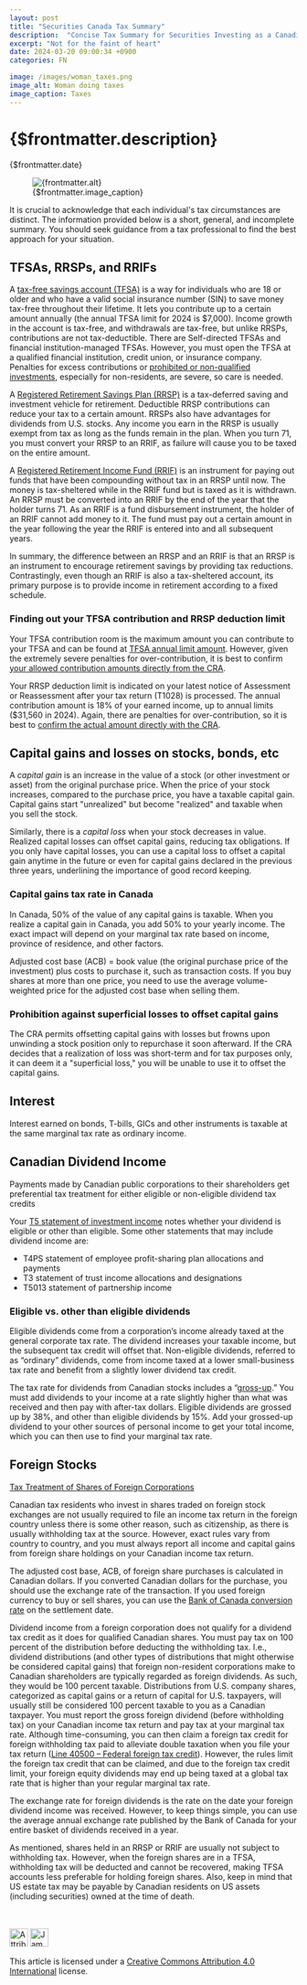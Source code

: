 ```yaml
---
layout: post
title: "Securities Canada Tax Summary"
description:  "Concise Tax Summary for Securities Investing as a Canadian"
excerpt: "Not for the faint of heart"
date: 2024-03-20 09:00:34 +0900
categories: FN

image: /images/woman_taxes.png
image_alt: Woman doing taxes
image_caption: Taxes
---
```


# {$frontmatter.description}
{$frontmatter.date}
<figure>
    <img src="{$frontmatter.image}" alt="{frontmatter.alt}">
    <figcaption>{$frontmatter.image_caption}</figcaption>
</figure>

It is crucial to acknowledge that each individual's tax circumstances are distinct. The information provided below is a short, general, and incomplete summary. You should seek guidance from a tax professional to find the best approach for your situation.

## TFSAs, RRSPs, and RRIFs

<p>A <a href="https://www.canada.ca/en/revenue-agency/services/forms-publications/publications/rc4466/tax-free-savings-account-tfsa-guide-individuals.html">tax-free savings account (TFSA)</a> is a way for individuals who are 18 or older and who have a valid social insurance number (SIN) to save money tax-free throughout their lifetime. It lets you contribute up to a certain amount annually (the annual TFSA limit for 2024 is $7,000). Income growth in the account is tax-free, and withdrawals are tax-free, but unlike RRSPs, contributions are not tax-deductible. There are Self-directed TFSAs and financial institution-managed TFSAs. However, you must open the TFSA at a qualified financial institution, credit union, or insurance company. Penalties for excess contributions or <a href="https://www.canada.ca/en/revenue-agency/services/forms-publications/publications/rc4466/tax-free-savings-account-tfsa-guide-individuals.html#p44_1129">prohibited or non-qualified investments</a>, especially for non-residents, are severe, so care is needed.</p>

<p>A <a href="https://www.canada.ca/en/revenue-agency/services/tax/individuals/topics/rrsps-related-plans/registered-retirement-savings-plan-rrsp.html">Registered Retirement Savings Plan (RRSP)</a> is a tax-deferred saving and investment vehicle for retirement. Deductible RRSP contributions can reduce your tax to a certain amount. RRSPs also have advantages for dividends from U.S. stocks. Any income you earn in the RRSP is usually exempt from tax as long as the funds remain in the plan. When you turn 71, you must convert your RRSP to an RRIF, as failure will cause you to be taxed on the entire amount.</p>

<p>A <a href="https://www.canada.ca/en/revenue-agency/services/tax/individuals/topics/registered-retirement-income-fund-rrif.html">Registered Retirement Income Fund (RRIF)</a> is an instrument for paying out funds that have been compounding without tax in an RRSP until now. The money is tax-sheltered while in the RRIF fund but is taxed as it is withdrawn. An RRSP must be converted into an RRIF by the end of the year that the holder turns 71. As an RRIF is a fund disbursement instrument, the holder of an RRIF cannot add money to it. The fund must pay out a certain amount in the year following the year the RRIF is entered into and all subsequent years.</p>

<p>In summary, the difference between an RRSP and an RRIF is that an RRSP is an instrument to encourage retirement savings by providing tax reductions. Contrastingly, even though an RRIF is also a tax-sheltered account, its primary purpose is to provide income in retirement according to a fixed schedule.</p>

 
### Finding out your TFSA contribution and RRSP deduction limit

<p>Your TFSA contribution room is the maximum amount you can contribute to your TFSA and can be found at <a href="https://www.canada.ca/en/revenue-agency/services/forms-publications/publications/rc4466/tax-free-savings-account-tfsa-guide-individuals.html#P44_1115">TFSA annual limit amount</a>. However, given the extremely severe penalties for over-contribution, it is best to confirm <a href="https://www.canada.ca/en/revenue-agency/services/forms-publications/publications/rc4466/tax-free-savings-account-tfsa-guide-individuals.html#P44_1120">your allowed contribution amounts directly from the CRA</a>.</p>

<p>Your RRSP deduction limit is indicated on your latest notice of Assessment or Reassessment after your tax return (T1028) is processed. The annual contribution amount is 18% of your earned income, up to annual limits ($31,560 in 2024). Again, there are penalties for over-contribution, so it is best to <a href="https://www.canada.ca/en/revenue-agency/services/tax/individuals/topics/rrsps-related-plans/contributing-a-rrsp-prpp/where-you-find-your-rrsp-prpp-deduction-limit.html">confirm the actual amount directly with the CRA</a>.</p>


## Capital gains and losses on stocks, bonds, etc

<p>A <em>capital gain</em> is an increase in the value of a stock (or other investment or asset) from the original purchase price. When the price of your stock increases, compared to the purchase price, you have a taxable capital gain. Capital gains start "unrealized" but become "realized" and taxable when you sell the stock.</p>

<p>Similarly, there is a <em>capital loss</em> when your stock decreases in value. Realized capital losses can offset capital gains, reducing tax obligations. If you only have capital losses, you can use a capital loss to offset a capital gain anytime in the future or even for capital gains declared in the previous three years, underlining the importance of good record keeping.</p>

<h3>Capital gains tax rate in Canada</h3>

<p>In Canada, 50% of the value of any capital gains is taxable. When you realize a capital gain in Canada, you add 50% to your yearly income. The exact impact will depend on your marginal tax rate based on income, province of residence, and other factors.</p>

<p>Adjusted cost base (ACB) = book value (the original purchase price of the investment) plus costs to purchase it, such as transaction costs. If you buy shares at more than one price, you need to use the average volume-weighted price for the adjusted cost base when selling them.</p>

<h3>Prohibition against superficial losses to offset capital gains</h3>

<p>The CRA permits offsetting capital gains with losses but frowns upon unwinding a stock position only to repurchase it soon afterward. If the CRA decides that a realization of loss was short-term and for tax purposes only, it can deem it a "superficial loss," you will be unable to use it to offset the capital gains.</p>


## Interest

<p>Interest earned on  bonds, T-bills, GICs and other instruments is taxable at the same marginal tax rate as ordinary income.</p>


## Canadian Dividend Income

<p>Payments made by Canadian public corporations to their shareholders get preferential tax treatment for either eligible or non-eligible dividend tax credits</p>

<p>Your <a href="https://www.canada.ca/en/revenue-agency/services/forms-publications/forms/t5.html">T5 statement of investment income</a> notes whether your dividend is eligible or other than eligible.  Some other statements that may include dividend income are:</p>
    <ul>
        <li>T4PS statement of employee profit-sharing plan allocations and payments</li>
        <li>T3 statement of trust income allocations and designations</li>
        <li>T5013 statement of partnership income</li>
    </ul>


### Eligible vs. other than eligible dividends

<p>Eligible dividends come from a corporation’s income already taxed at the general corporate tax rate. The dividend increases your taxable income, but the subsequent tax credit will offset that. Non-eligible dividends, referred to as “ordinary” dividends, come from income taxed at a lower small-business tax rate and benefit from a slightly lower dividend tax credit.</p>

<p>The tax rate for dividends from Canadian stocks includes a “<a href="https://ca.practicallaw.thomsonreuters.com/5-501-8610?transitionType=Default&contextData=(sc.Default)&firstPage=true">gross-up</a>.” You must add dividends to your income at a rate slightly higher than what was received and then pay with after-tax dollars. Eligible dividends are grossed up by 38%, and other than eligible dividends by 15%. Add your grossed-up dividend to your other sources of personal income to get your total income, which you can then use to find your marginal tax rate.</p>


## Foreign Stocks

<a href="https://www.taxtips.ca/personaltax/investing/taxtreatment/shares-of-corporations.htm">Tax Treatment of Shares of Foreign Corporations</a>
 
<p>Canadian tax residents who invest in shares traded on foreign stock exchanges are not usually required to file an income tax return in the foreign country unless there is some other reason, such as citizenship, as there is usually withholding tax at the source.  However, exact rules vary from country to country, and you must always report all income and capital gains from foreign share holdings on your Canadian income tax return.</p>

<p>The adjusted cost base, ACB, of foreign share purchases is calculated in Canadian dollars. If you converted Canadian dollars for the purchase, you should use the exchange rate of the transaction. If you used foreign currency to buy or sell shares, you can use the <a href="https://www.bankofcanada.ca/rates/exchange">Bank of Canada conversion rate</a> on the settlement date.</p>

<p>Dividend income from a foreign corporation does not qualify for a dividend tax credit as it does for qualified Canadian shares. You must pay tax on 100 percent of the distribution before deducting the withholding tax. I.e., dividend distributions (and other types of distributions that might otherwise be considered capital gains) that foreign non-resident corporations make to Canadian shareholders are typically regarded as foreign dividends. As such, they would be 100 percent taxable. Distributions from U.S. company shares, categorized as capital gains or a return of capital for U.S. taxpayers, will usually still be considered 100 percent taxable to you as a Canadian taxpayer. You must report the gross foreign dividend (before withholding tax) on your Canadian income tax return and pay tax at your marginal tax rate. Although time-consuming, you can then claim a foreign tax credit for foreign withholding tax paid to alleviate double taxation when you file your tax return (<a href="https://www.canada.ca/en/revenue-agency/services/tax/individuals/topics/about-your-tax-return/tax-return/completing-a-tax-return/deductions-credits-expenses/line-40500-federal-foreign-tax-credit.html">Line 40500 – Federal foreign tax credit</a>). However, the rules limit the foreign tax credit that can be claimed, and due to the foreign tax credit limit, your foreign equity dividends may end up being taxed at a global tax rate that is higher than your regular marginal tax rate.</p>

<p>The exchange rate for foreign dividends is the rate on the date your foreign dividend income was received. However, to keep things simple, you can use the average annual exchange rate published by the Bank of Canada for your entire basket of dividends received in a year.</p>

<p>As mentioned, shares held in an RRSP or RRIF are usually not subject to withholding tax. However, when the foreign shares are in a TFSA, withholding tax will be deducted and cannot be recovered, making TFSA accounts less preferable for holding foreign shares. Also, keep in mind that US estate tax may be payable by Canadian residents on US assets (including securities) owned at the time of death.</p>
<br><br>
<img class="cc-icon css-11y11pk" width="32" height="32"  alt="Attribution 4.0 International (CC BY 4.0)" style="display: inline-block;" src="/images/cc.svg">&nbsp;<img class="cc-icon css-11y11pk" width="32" height="32" style="display: inline-block;" alt="James Sullivan" src="/images/by.svg">

This article is licensed under a <a href="https://creativecommons.org/licenses/by/4.0/">Creative Commons Attribution 4.0 International</a> license.